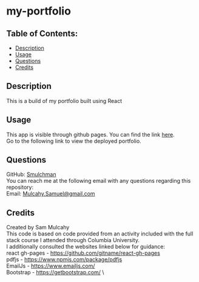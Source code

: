 # my-portfolio

## Table of Contents:
- [Description](#description)
- [Usage](#usage)
- [Questions](#questions)
- [Credits](#credits)

## Description

This is a build of my portfolio built using React

## Usage

This app is visible through github pages. You can find the link [here](https://smulchman.github.io/my-portfolio/).\
Go to the following link to view the deployed portfolio.

## Questions

GitHub: [Smulchman](https://github.com/Smulchman)\
You can reach me at the following email with any questions regarding this repository:\
Email: Mulcahy.Samuel@gmail.com

## Credits
Created by Sam Mulcahy \
This code is based on code provided from an activity included with the full stack course I attended through Columbia University.\
I additionally consulted the websites linked below for guidance:\
react gh-pages - https://github.com/gitname/react-gh-pages \
pdfjs - https://www.npmjs.com/package/pdfjs \
EmailJs - https://www.emailjs.com/ \
Bootstrap - https://getbootstrap.com/ \